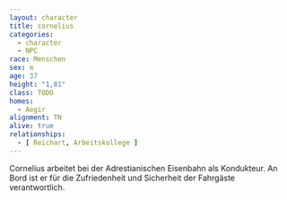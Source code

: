 ```yaml
---
layout: character
title: cornelius
categories:
  - character
  - NPC
race: Menschen
sex: m
age: 37
height: "1,81"
class: TODO
homes:
  - Aegir
alignment: TN
alive: true
relationships:
  - [ Reichart, Arbeitskollege ]
---
```


Cornelius arbeitet bei der Adrestianischen Eisenbahn als Kondukteur. An Bord ist er für die Zufriedenheit und Sicherheit
der Fahrgäste verantwortlich.